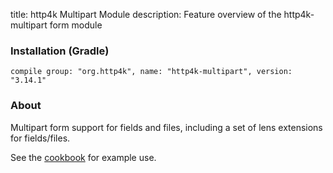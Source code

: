 title: http4k Multipart Module
description: Feature overview of the http4k-multipart form module

### Installation (Gradle)
```compile group: "org.http4k", name: "http4k-multipart", version: "3.14.1"```

### About

Multipart form support for fields and files, including a set of lens extensions for fields/files.

See the [cookbook](/cookbook/multipart_forms/) for example use.

